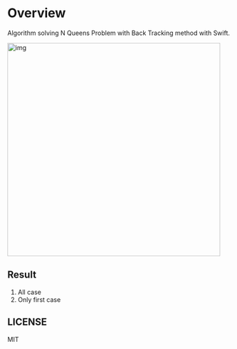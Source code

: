 # Overview

Algorithm solving N Queens Problem with Back Tracking method with Swift.

<img width="478" alt="img" src="https://user-images.githubusercontent.com/26793088/127718694-7367c5cd-9ce9-47d1-ab96-30fd1851356e.png">

## Result

1. All case
2. Only first case

## LICENSE

MIT
